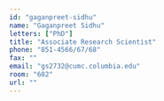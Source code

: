 ```yaml
---
id: "gaganpreet-sidhu"
name: "Gaganpreet Sidhu"
letters: ["PhD"]
title: "Associate Research Scientist"
phone: "851-4566/67/68"
fax: ""
email: "gs2732@cumc.columbia.edu"
room: "602"
url: ""
---
```


